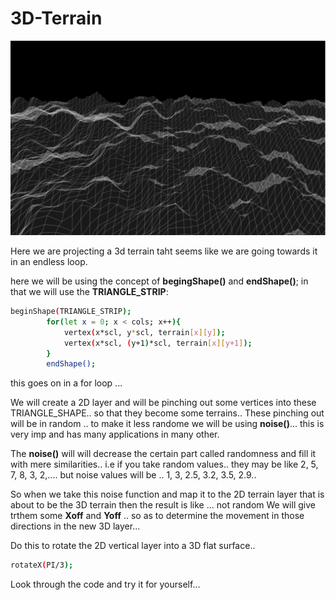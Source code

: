 # 3D-Terrain
<p align="center"><img src="Terrain/Capture2.PNG"></p>

Here we are projecting a 3d terrain taht seems like we are going towards it in an endless loop.

here we will be using the concept of **begingShape()** and **endShape()**; in that we will use the **TRIANGLE_STRIP**:
```bash
beginShape(TRIANGLE_STRIP);
		for(let x = 0; x < cols; x++){
			vertex(x*scl, y*scl, terrain[x][y]);
			vertex(x*scl, (y+1)*scl, terrain[x][y+1]);
		}
		endShape();
 ```
 this goes on in a for loop ...
 
 We will create a 2D layer and will be pinching out some vertices into these TRIANGLE_SHAPE.. so that they become some terrains..
 These pinching out will be in random .. to make it less randome we will be using **noise()**... this is very imp and has many applications in many other.
 
 The **noise()** will will decrease the certain part called randomness and fill it with mere similarities..
i.e if you take random values.. they may be like 2, 5, 7, 8, 3, 2,.... but noise values will be .. 1, 3, 2.5, 3.2, 3.5, 2.9.. 

So when we take this noise function and map it to the 2D terrain layer that is about to be the 3D terrain then the result is like ... not random
We will give trthem some **Xoff** and **Yoff** .. so as to determine the movement in those directions in the new 3D layer...

Do this to rotate the 2D vertical layer into a 3D flat surface..
```bash
rotateX(PI/3);
```

Look through the code and try it for yourself...

